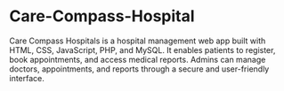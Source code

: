 # Care-Compass-Hospital
Care Compass Hospitals is a hospital management web app built with HTML, CSS, JavaScript, PHP, and MySQL. It enables patients to register, book appointments, and access medical reports. Admins can manage doctors, appointments, and reports through a secure and user-friendly interface.
